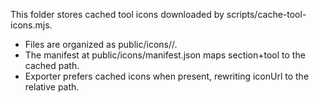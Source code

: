 This folder stores cached tool icons downloaded by scripts/cache-tool-icons.mjs.

- Files are organized as public/icons/<section-slug>/<tool-slug>.<ext>
- The manifest at public/icons/manifest.json maps section+tool to the cached path.
- Exporter prefers cached icons when present, rewriting iconUrl to the relative path.
